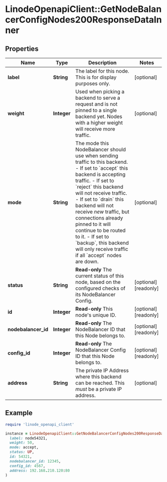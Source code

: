 # LinodeOpenapiClient::GetNodeBalancerConfigNodes200ResponseDataInner

## Properties

| Name | Type | Description | Notes |
| ---- | ---- | ----------- | ----- |
| **label** | **String** | The label for this node.  This is for display purposes only. | [optional] |
| **weight** | **Integer** | Used when picking a backend to serve a request and is not pinned to a single backend yet.  Nodes with a higher weight will receive more traffic. | [optional] |
| **mode** | **String** | The mode this NodeBalancer should use when sending traffic to this backend.  - If set to &#x60;accept&#x60; this backend is accepting traffic. - If set to &#x60;reject&#x60; this backend will not receive traffic. - If set to &#x60;drain&#x60; this backend will not receive _new_ traffic, but connections already pinned to it will continue to be routed to it. - If set to &#x60;backup&#x60;, this backend will only receive traffic if all &#x60;accept&#x60; nodes are down. | [optional] |
| **status** | **String** | __Read-only__ The current status of this node, based on the configured checks of its NodeBalancer Config. | [optional][readonly] |
| **id** | **Integer** | __Read-only__ This node&#39;s unique ID. | [optional][readonly] |
| **nodebalancer_id** | **Integer** | __Read-only__ The NodeBalancer ID that this Node belongs to. | [optional][readonly] |
| **config_id** | **Integer** | __Read-only__ The NodeBalancer Config ID that this Node belongs to. | [optional][readonly] |
| **address** | **String** | The private IP Address where this backend can be reached. This _must_ be a private IP address. | [optional] |

## Example

```ruby
require 'linode_openapi_client'

instance = LinodeOpenapiClient::GetNodeBalancerConfigNodes200ResponseDataInner.new(
  label: node54321,
  weight: 50,
  mode: accept,
  status: UP,
  id: 54321,
  nodebalancer_id: 12345,
  config_id: 4567,
  address: 192.168.210.120:80
)
```

